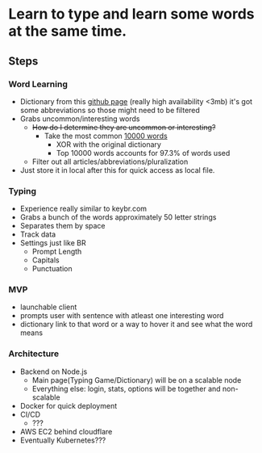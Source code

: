 # Learn to type and learn some words at the same time.

## Steps
### Word Learning
* Dictionary from this [github page](https://raw.githubusercontent.com/matthewreagan/WebstersEnglishDictionary/master/dictionary_compact.json) (really high availability <3mb) it's got some abbreviations so those might need to be filtered
* Grabs uncommon/interesting words
  * ~~How do I determine they are uncommon or interesting?~~
    * Take the most common [10000 words](https://raw.githubusercontent.com/first20hours/google-10000-english/master/google-10000-english.txt) 
      * XOR with the original dictionary
      * Top 10000 words accounts for 97.3% of words used 
  * Filter out all articles/abbreviations/pluralization
* Just store it in local after this for quick access as local file.

### Typing
* Experience really similar to keybr.com
* Grabs a bunch of the words approximately 50 letter strings
* Separates them by space
* Track data
* Settings just like BR
  * Prompt Length
  * Capitals
  * Punctuation



### MVP
* launchable client 
* prompts user with sentence with atleast one interesting word
* dictionary link to that word or a way to hover it and see what the word means


### Architecture
* Backend on Node.js
  * Main page(Typing Game/Dictionary) will be on a scalable node
  * Everything else: login, stats, options will be together and non-scalable
* Docker for quick deployment
* CI/CD
  * ???
* AWS EC2 behind cloudflare
* Eventually Kubernetes???